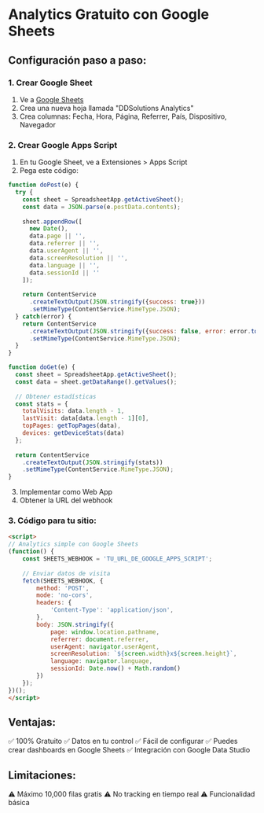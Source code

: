 # Analytics Gratuito con Google Sheets

## Configuración paso a paso:

### 1. Crear Google Sheet
1. Ve a [Google Sheets](https://sheets.google.com)
2. Crea una nueva hoja llamada "DDSolutions Analytics"
3. Crea columnas: Fecha, Hora, Página, Referrer, País, Dispositivo, Navegador

### 2. Crear Google Apps Script
1. En tu Google Sheet, ve a Extensiones > Apps Script
2. Pega este código:

```javascript
function doPost(e) {
  try {
    const sheet = SpreadsheetApp.getActiveSheet();
    const data = JSON.parse(e.postData.contents);
    
    sheet.appendRow([
      new Date(),
      data.page || '',
      data.referrer || '',
      data.userAgent || '',
      data.screenResolution || '',
      data.language || '',
      data.sessionId || ''
    ]);
    
    return ContentService
      .createTextOutput(JSON.stringify({success: true}))
      .setMimeType(ContentService.MimeType.JSON);
  } catch(error) {
    return ContentService
      .createTextOutput(JSON.stringify({success: false, error: error.toString()}))
      .setMimeType(ContentService.MimeType.JSON);
  }
}

function doGet(e) {
  const sheet = SpreadsheetApp.getActiveSheet();
  const data = sheet.getDataRange().getValues();
  
  // Obtener estadísticas
  const stats = {
    totalVisits: data.length - 1,
    lastVisit: data[data.length - 1][0],
    topPages: getTopPages(data),
    devices: getDeviceStats(data)
  };
  
  return ContentService
    .createTextOutput(JSON.stringify(stats))
    .setMimeType(ContentService.MimeType.JSON);
}
```

3. Implementar como Web App
4. Obtener la URL del webhook

### 3. Código para tu sitio:

```html
<script>
// Analytics simple con Google Sheets
(function() {
    const SHEETS_WEBHOOK = 'TU_URL_DE_GOOGLE_APPS_SCRIPT';
    
    // Enviar datos de visita
    fetch(SHEETS_WEBHOOK, {
        method: 'POST',
        mode: 'no-cors',
        headers: {
            'Content-Type': 'application/json',
        },
        body: JSON.stringify({
            page: window.location.pathname,
            referrer: document.referrer,
            userAgent: navigator.userAgent,
            screenResolution: `${screen.width}x${screen.height}`,
            language: navigator.language,
            sessionId: Date.now() + Math.random()
        })
    });
})();
</script>
```

## Ventajas:
✅ 100% Gratuito
✅ Datos en tu control
✅ Fácil de configurar
✅ Puedes crear dashboards en Google Sheets
✅ Integración con Google Data Studio

## Limitaciones:
⚠️ Máximo 10,000 filas gratis
⚠️ No tracking en tiempo real
⚠️ Funcionalidad básica